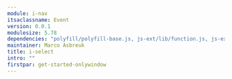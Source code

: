 ```yaml
---
module: i-nav
itsaclassname: Event
version: 0.0.1
modulesize: 5.78
dependencies: "polyfill/polyfill-base.js, js-ext/lib/function.js, js-ext/lib/object.js, utils, event"
maintainer: Marco Asbreuk
title: i-select
intro: ""
firstpar: get-started-onlywindow
---
```


